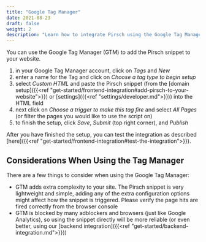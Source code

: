 ```yaml
---
title: "Google Tag Manager"
date: 2021-08-23
draft: false
weight: 2
description: "Learn how to integrate Pirsch using the Google Tag Manager."
---
```


You can use the Google Tag Manager (GTM) to add the Pirsch snippet to your website.

1. in your Google Tag Manager account, click on *Tags* and *New*
2. enter a name for the Tag and click on *Choose a tag type to begin setup*
3. select *Custom HTML* and paste the Pirsch snippet (from the [domain setup]({{<ref "get-started/frontend-integration#add-pirsch-to-your-website">}}) or [settings]({{<ref "settings/developer.md">}})) into the HTML field
4. next click on *Choose a trigger to make this tag fire* and select *All Pages* (or filter the pages you would like to use the script on)
5. to finish the setup, click *Save*, *Submit* (top right corner), and *Publish*

After you have finished the setup, you can test the integration as described [here]({{<ref "get-started/frontend-integration#test-the-integration">}}).

## Considerations When Using the Tag Manager

There are a few things to consider when using the Google Tag Manager:

* GTM adds extra complexity to your site. The Pirsch snippet is very lightweight and simple, adding any of the extra configuration options might affect how the snippet is triggered. Please verify the page hits are fired correctly from the browser console
* GTM is blocked by many adblockers and browsers (just like Google Analytics), so using the snippet directly will be more reliable (or even better, using our [backend integration]({{<ref "get-started/backend-integration.md">}}))
